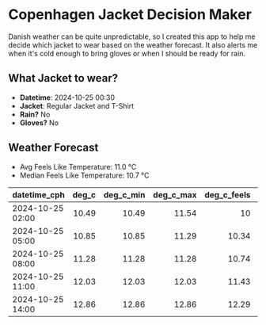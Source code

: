 
# Copenhagen Jacket Decision Maker

Danish weather can be quite unpredictable, so I created this app to help me decide which jacket to wear based on the weather forecast. 
It also alerts me when it's cold enough to bring gloves or when I should be ready for rain.

## What Jacket to wear?

- **Datetime**: 2024-10-25 00:30
- **Jacket**: Regular Jacket and T-Shirt
- **Rain?** No
- **Gloves?** No

## Weather Forecast
- Avg Feels Like Temperature: 11.0 °C
- Median Feels Like Temperature: 10.7 °C

| datetime_cph     |   deg_c |   deg_c_min |   deg_c_max |   deg_c_feels | weather   | wind   | rain   |
|:-----------------|--------:|------------:|------------:|--------------:|:----------|:-------|:-------|
| 2024-10-25 02:00 |   10.49 |       10.49 |       11.54 |         10    | Clouds    | Low    | None   |
| 2024-10-25 05:00 |   10.85 |       10.85 |       11.29 |         10.34 | Clouds    | Medium | None   |
| 2024-10-25 08:00 |   11.28 |       11.28 |       11.28 |         10.74 | Clear     | Medium | None   |
| 2024-10-25 11:00 |   12.03 |       12.03 |       12.03 |         11.43 | Clear     | Low    | None   |
| 2024-10-25 14:00 |   12.86 |       12.86 |       12.86 |         12.29 | Clear     | Low    | None   |
        